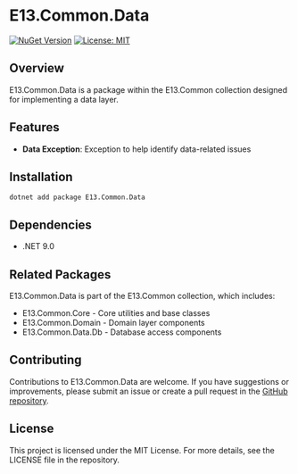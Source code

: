# E13.Common.Data

[![NuGet Version](https://img.shields.io/nuget/v/e13.common.data)](https://www.nuget.org/packages/E13.Common.Data/)
[![License: MIT](https://img.shields.io/badge/License-MIT-blue.svg)](https://opensource.org/licenses/MIT)

## Overview

E13.Common.Data is a package within the E13.Common collection designed for implementing a data layer. 
## Features

- **Data Exception**: Exception to help identify data-related issues

## Installation

```shell
dotnet add package E13.Common.Data
```

## Dependencies

- .NET 9.0

## Related Packages

E13.Common.Data is part of the E13.Common collection, which includes:

- E13.Common.Core - Core utilities and base classes
- E13.Common.Domain - Domain layer components
- E13.Common.Data.Db - Database access components

## Contributing

Contributions to E13.Common.Data are welcome. If you have suggestions or improvements, please submit an issue or create a pull request in the [GitHub repository](https://github.com/e13tech/common).

## License

This project is licensed under the MIT License. For more details, see the LICENSE file in the repository.
